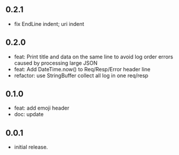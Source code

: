 ## 0.2.1
* fix EndLine indent; uri indent
 
## 0.2.0
* feat: Print title and data on the same line to avoid log order errors caused by processing large JSON
* feat: Add DateTime.now() to Req/Resp/Error header line
* refactor: use StringBuffer collect all log in one req/resp

## 0.1.0
* feat: add emoji header 
* doc: update

## 0.0.1

* initial release.
